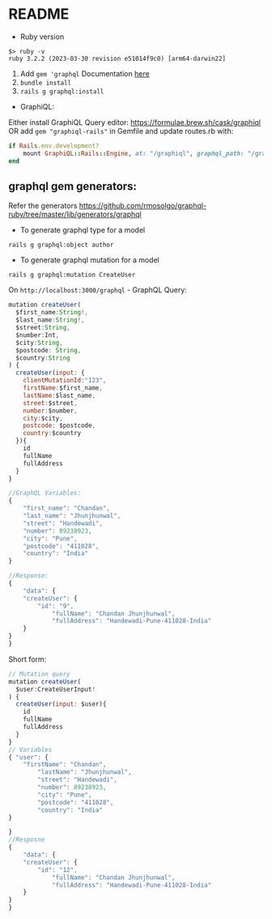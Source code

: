 # README

* Ruby version
```shell
$> ruby -v
ruby 3.2.2 (2023-03-30 revision e51014f9c0) [arm64-darwin22]

```

1. Add `gem 'graphql` Documentation [here](https://graphql-ruby.org/getting_started)
2. `bundle install`
3. `rails g graphql:install`


* GraphiQL:

Either install GraphiQL Query editor: https://formulae.brew.sh/cask/graphiql
OR add `gem "graphiql-rails"` in Gemfile and update routes.rb with:
```ruby
if Rails.env.development?
    mount GraphiQL::Rails::Engine, at: "/graphiql", graphql_path: "/graphql"
end
```

## graphql gem generators:
Refer the generators https://github.com/rmosolgo/graphql-ruby/tree/master/lib/generators/graphql
* To generate graphql type for a model

`rails g graphql:object author`


* To generate graphql mutation for a model

`rails g graphql:mutation CreateUser`

On `http://localhost:3000/graphql` - GraphQL Query:
```javascript
mutation createUser(
  $first_name:String!, 
  $last_name:String!,
  $street:String,
  $number:Int,
  $city:String,
  $postcode: String,
  $country:String
) {
  createUser(input: {
    clientMutationId:"123",
    firstName:$first_name,
    lastName:$last_name,
    street:$street,
    number:$number,
    city:$city,
    postcode: $postcode,
    country:$country
  }){
    id
    fullName
    fullAddress
  }
}

//GraphQL Variables:
{
    "first_name": "Chandan",
    "last_name": "Jhunjhunwal",
    "street": "Handewadi",
    "number": 89238923,
    "city": "Pune",
    "postcode": "411028",
    "country": "India"
}

//Response:
{
    "data": {
    "createUser": {
        "id": "9",
            "fullName": "Chandan Jhunjhunwal",
            "fullAddress": "Handewadi-Pune-411028-India"
    }
}
}
```

Short form:

```javascript
// Mutation query
mutation createUser(
  $user:CreateUserInput!
) {
  createUser(input: $user){
    id
    fullName
    fullAddress
  }
}
// Variables
{ "user": {
    "firstName": "Chandan",
        "lastName": "Jhunjhunwal",
        "street": "Handewadi",
        "number": 89238923,
        "city": "Pune",
        "postcode": "411028",
        "country": "India"
}

}
//Resposne
{
    "data": {
    "createUser": {
        "id": "12",
            "fullName": "Chandan Jhunjhunwal",
            "fullAddress": "Handewadi-Pune-411028-India"
    }
}
}
```